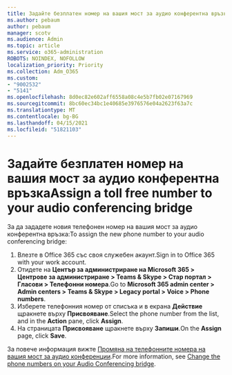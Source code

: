 ```yaml
---
title: Задайте безплатен номер на вашия мост за аудио конферентна връзка
ms.author: pebaum
author: pebaum
manager: scotv
ms.audience: Admin
ms.topic: article
ms.service: o365-administration
ROBOTS: NOINDEX, NOFOLLOW
localization_priority: Priority
ms.collection: Adm_O365
ms.custom:
- "9002532"
- "5141"
ms.openlocfilehash: 8d0ec82e602aff6558a08c4e5b7fb02e07167969
ms.sourcegitcommit: 8bc60ec34bc1e40685e3976576e04a2623f63a7c
ms.translationtype: MT
ms.contentlocale: bg-BG
ms.lasthandoff: 04/15/2021
ms.locfileid: "51821103"
---
```

# <a name="assign-a-toll-free-number-to-your-audio-conferencing-bridge"></a><span data-ttu-id="dc2a2-102">Задайте безплатен номер на вашия мост за аудио конферентна връзка</span><span class="sxs-lookup"><span data-stu-id="dc2a2-102">Assign a toll free number to your audio conferencing bridge</span></span>

<span data-ttu-id="dc2a2-103">За да зададете новия телефонен номер на вашия мост за аудио конферентна връзка:</span><span class="sxs-lookup"><span data-stu-id="dc2a2-103">To assign the new phone number to your audio conferencing bridge:</span></span>

1. <span data-ttu-id="dc2a2-104">Влезте в Office 365 със своя служебен акаунт.</span><span class="sxs-lookup"><span data-stu-id="dc2a2-104">Sign in to Office 365 with your work account.</span></span>
2. <span data-ttu-id="dc2a2-105">Отидете на **Център за администриране на Microsoft 365 > Центрове за администриране > Teams & Skype > Стар портал > Гласови > Телефонни номера**.</span><span class="sxs-lookup"><span data-stu-id="dc2a2-105">Go to **Microsoft 365 admin center > Admin centers > Teams & Skype > Legacy portal > Voice > Phone numbers**.</span></span>
3. <span data-ttu-id="dc2a2-106">Изберете телефонния номер от списъка и в екрана **Действие** щракнете върху **Присвояване**.</span><span class="sxs-lookup"><span data-stu-id="dc2a2-106">Select the phone number from the list, and in the **Action** pane, click **Assign**.</span></span>
4. <span data-ttu-id="dc2a2-107">На страницата **Присвояване** щракнете върху **Запиши**.</span><span class="sxs-lookup"><span data-stu-id="dc2a2-107">On the **Assign** page, click **Save**.</span></span>

<span data-ttu-id="dc2a2-108">За повече информация вижте [Промяна на телефонните номера на вашия мост за аудио конференции](https://docs.microsoft.com/MicrosoftTeams/change-the-phone-numbers-on-your-audio-conferencing-bridge).</span><span class="sxs-lookup"><span data-stu-id="dc2a2-108">For more information, see [Change the phone numbers on your Audio Conferencing bridge](https://docs.microsoft.com/MicrosoftTeams/change-the-phone-numbers-on-your-audio-conferencing-bridge).</span></span>
